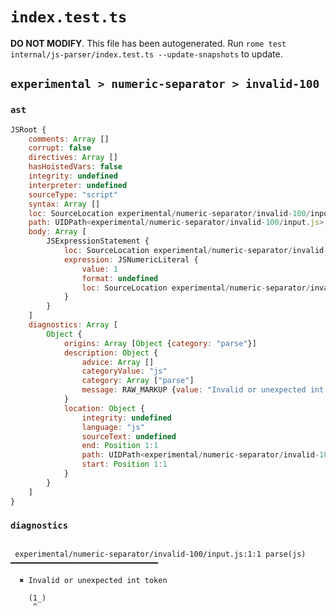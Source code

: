 # `index.test.ts`

**DO NOT MODIFY**. This file has been autogenerated. Run `rome test internal/js-parser/index.test.ts --update-snapshots` to update.

## `experimental > numeric-separator > invalid-100`

### `ast`

```javascript
JSRoot {
	comments: Array []
	corrupt: false
	directives: Array []
	hasHoistedVars: false
	integrity: undefined
	interpreter: undefined
	sourceType: "script"
	syntax: Array []
	loc: SourceLocation experimental/numeric-separator/invalid-100/input.js 1:0-2:0
	path: UIDPath<experimental/numeric-separator/invalid-100/input.js>
	body: Array [
		JSExpressionStatement {
			loc: SourceLocation experimental/numeric-separator/invalid-100/input.js 1:0-1:4
			expression: JSNumericLiteral {
				value: 1
				format: undefined
				loc: SourceLocation experimental/numeric-separator/invalid-100/input.js 1:1-1:3
			}
		}
	]
	diagnostics: Array [
		Object {
			origins: Array [Object {category: "parse"}]
			description: Object {
				advice: Array []
				categoryValue: "js"
				category: Array ["parse"]
				message: RAW_MARKUP {value: "Invalid or unexpected int token"}
			}
			location: Object {
				integrity: undefined
				language: "js"
				sourceText: undefined
				end: Position 1:1
				path: UIDPath<experimental/numeric-separator/invalid-100/input.js>
				start: Position 1:1
			}
		}
	]
}
```

### `diagnostics`

```

 experimental/numeric-separator/invalid-100/input.js:1:1 parse(js) ━━━━━━━━━━━━━━━━━━━━━━━━━━━━━━━━━

  ✖ Invalid or unexpected int token

    (1_)
     ^


```
